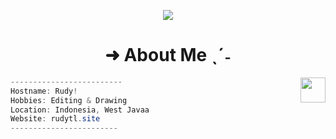 <body>
<p align ="center">
 <img src= "https://files.catbox.moe/ckyt7g.jpg" witdh = "100px"></img>
</p>

<h1 align="center">➜ About Me ˎˊ˗</h1>

<img src="https://media.tenor.com/RXpiLts0y6EAAAAi/jade-unjaded.gif" align = "right" width = "40"></img>
  <p width = "40">
   
```csharp
-------------------------
Hostname: Rudy!
Hobbies: Editing & Drawing
Location: Indonesia, West Javaa
Website: rudytl.site
------------------------
```
<br>
</body>

<!-- beberapa ada yg kodenya dari github: AxellNetwork. saya hanya recode -->
